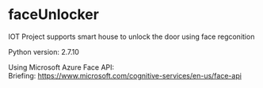 # faceUnlocker
IOT Project supports smart house to unlock the door using face regconition

Python version: 2.7.10

Using Microsoft Azure Face API:
<br/>
Briefing: https://www.microsoft.com/cognitive-services/en-us/face-api

